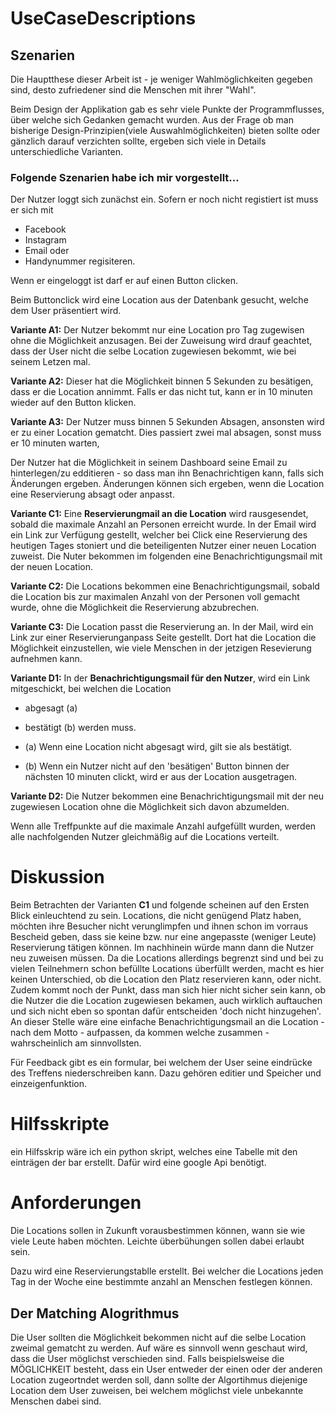# UseCaseDescriptions


## Szenarien

Die Hauptthese dieser Arbeit ist - je weniger Wahlmöglichkeiten gegeben sind, desto zufriedener sind die Menschen mit ihrer "Wahl".

Beim Design der Applikation gab es sehr viele Punkte der Programmflusses, über welche sich Gedanken gemacht wurden. Aus der Frage ob man bisherige Design-Prinzipien(viele Auswahlmöglichkeiten) bieten sollte oder gänzlich darauf verzichten sollte, ergeben sich viele in Details unterschiedliche Varianten.

### Folgende Szenarien habe ich mir vorgestellt...

Der Nutzer loggt sich zunächst ein. Sofern er noch nicht registiert ist muss er sich mit
* Facebook
* Instagram
* Email
oder
* Handynummer
regisiteren.

Wenn er eingeloggt ist darf er auf einen Button clicken.

Beim Buttonclick wird eine Location aus der Datenbank gesucht, welche dem User präsentiert wird.

__Variante A1:__
Der Nutzer bekommt nur eine Location pro Tag zugewisen ohne die Möglichkeit anzusagen. Bei der Zuweisung wird drauf geachtet, dass der User nicht die selbe Location zugewiesen bekommt, wie bei seinem Letzen mal.

__Variante A2:__
Dieser hat die Möglichkeit binnen 5 Sekunden zu besätigen, dass er die Location annimmt. Falls er das nicht tut, kann er in 10 minuten wieder auf den Button klicken.

__Variante A3:__
Der Nutzer muss binnen 5 Sekunden Absagen, ansonsten wird er zu einer Location gematcht. Dies passiert zwei mal absagen, sonst muss er 10 minuten warten,



Der Nutzer hat die Möglichkeit in seinem Dashboard seine Email zu hinterlegen/zu edditieren - so dass man ihn Benachrichtigen kann, falls sich Änderungen ergeben. Änderungen können sich ergeben, wenn die Location eine Reservierung absagt oder anpasst.


__Variante C1:__
Eine __Reservierungmail an die Location__ wird rausgesendet, sobald die maximale Anzahl an Personen erreicht wurde. In der Email wird ein Link zur Verfügung gestellt, welcher bei Click eine Reservierung des heutigen Tages stoniert und die beteiligenten Nutzer einer neuen Location zuweist. Die Nuter bekommen im folgenden eine Benachrichtigungsmail mit der neuen Location.

__Variante C2:__
Die Locations bekommen eine Benachrichtigungsmail, sobald die Location bis zur maximalen Anzahl von der Personen voll gemacht wurde, ohne die Möglichkeit die Reservierung abzubrechen.

__Variante C3:__
Die Location passt die Reservierung an. In der Mail, wird ein Link zur einer Reservierunganpass Seite gestellt.
Dort hat die Location die Möglichkeit einzustellen, wie viele Menschen in der jetzigen Resevierung aufnehmen kann. 

__Variante D1:__
In der __Benachrichtigungsmail für den Nutzer__, wird ein Link mitgeschickt, bei welchen die Location
*	abgesagt 	(a)
*	bestätigt	(b)
 werden muss.

 * (a) Wenn eine Location nicht abgesagt wird, gilt sie als bestätigt.
 * (b) Wenn ein Nutzer nicht auf den 'besätigen' Button binnen der nächsten 10 minuten clickt, wird er aus der Location ausgetragen.  


__Variante D2:__
 Die Nutzer bekommen eine Benachrichtigungsmail mit der neu zugewiesen Location ohne die Möglichkeit sich davon abzumelden.


Wenn alle Treffpunkte auf die maximale Anzahl aufgefüllt wurden, werden alle nachfolgenden Nutzer gleichmäßig auf die Locations verteilt.




# Diskussion

Beim Betrachten der Varianten __C1__ und folgende scheinen auf den Ersten Blick einleuchtend zu sein. Locations, die nicht genügend Platz haben, möchten ihre Besucher nicht verunglimpfen und ihnen schon im vorraus Bescheid geben, dass sie keine bzw. nur eine angepasste (weniger Leute) Reservierung tätigen können. Im nachhinein würde mann dann die Nutzer neu zuweisen müssen. Da die Locations allerdings begrenzt sind und bei zu vielen Teilnehmern schon befüllte Locations überfüllt werden, macht es hier keinen Unterschied, ob die Location den Platz reservieren kann, oder nicht. Zudem kommt noch der Punkt, dass man sich hier nicht sicher sein kann, ob die Nutzer die die Location zugewiesen bekamen, auch wirklich auftauchen und sich nicht eben so spontan dafür entscheiden 'doch nicht hinzugehen'.
An dieser Stelle wäre eine einfache Benachrichtigungsmail an die Location - nach dem Motto - aufpassen, da kommen welche zusammen - wahrscheinlich am sinnvollsten. 


Für Feedback gibt es ein formular, bei welchem der User seine eindrücke des Treffens niederschreiben kann. Dazu gehören editier und Speicher und einzeigenfunktion. 

# Hilfsskripte
ein Hilfsskrip wäre ich ein python skript, welches eine Tabelle mit den einträgen der bar erstellt.
Dafür wird eine google Api benötigt.



# Anforderungen 

Die Locations sollen in Zukunft vorausbestimmen können, wann sie wie viele Leute haben möchten. Leichte überbühungen sollen dabei erlaubt sein. 

Dazu wird eine Reservierungstablle erstellt. Bei welcher die Locations jeden Tag in der Woche eine bestimmte anzahl an Menschen festlegen können. 


## Der Matching Alogrithmus
Die User sollten die Möglichkeit bekommen nicht auf die selbe Location zweimal gematcht zu werden. 
Auf wäre es sinnvoll wenn geschaut wird, dass die User möglichst verschieden sind. Falls beispielsweise die MÖGLICHKEIT besteht, dass ein User entweder der einen oder der anderen Location zugeortndet werden soll, dann sollte der Algortihmus diejenige Location dem User zuweisen, bei welchem möglichst viele unbekannte Menschen dabei sind.